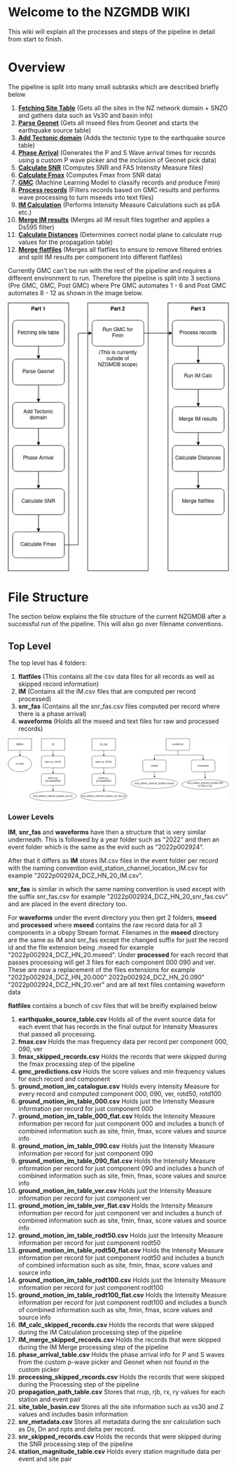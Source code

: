 # Welcome to the NZGMDB WIKI

This wiki will explain all the processes and steps of the pipeline in detail from start to finish.


# Overview
The pipeline is split into many small subtasks which are described briefly below
1. **[Fetching Site Table](https://github.com/ucgmsim/nzgmdb/wiki/Fetching-site-table)** (Gets all the sites in the NZ network domain + SNZO and gathers data such as Vs30 and basin info)
2. **[Parse Geonet](https://github.com/ucgmsim/nzgmdb/wiki/Parse-Geonet)** (Gets all mseed files from Geonet and starts the earthquake source table)
3. **[Add Tectonic domain](https://github.com/ucgmsim/nzgmdb/wiki/Add-Tectonic-domain)** (Adds the tectonic type to the earthquake source table)
4. **[Phase Arrival](https://github.com/ucgmsim/nzgmdb/wiki/Phase-Arrival)** (Generates the P and S Wave arrival times for records using a custom P wave picker and the inclusion of Geonet pick data)
5. **[Calculate SNR](https://github.com/ucgmsim/nzgmdb/wiki/Calculate-SNR)** (Computes SNR and FAS Intensity Measure files)
6. **[Calculate Fmax](https://github.com/ucgmsim/nzgmdb/wiki/Calculate-Fmax)** (Computes Fmax from SNR data)
7. **[GMC](https://github.com/ucgmsim/nzgmdb/wiki/GMC)** (Machine Learning Model to classify records and produce Fmin)
8. **[Process records](https://github.com/ucgmsim/nzgmdb/wiki/Process-Records)** (Filters records based on GMC results and performs wave processing to turn mseeds into text files)
9. **[IM Calculation](https://github.com/ucgmsim/nzgmdb/wiki/IM-Calculation)** (Performs Intensity Measure Calculations such as pSA etc.)
10. **[Merge IM results](https://github.com/ucgmsim/nzgmdb/wiki/Merge-IM-Results)** (Merges all IM result files together and applies a Ds595 filter)
11. **[Calculate Distances](https://github.com/ucgmsim/nzgmdb/wiki/Calculate-Distances)** (Determines correct nodal plane to calculate rrup values for the propagation table)
12. **[Merge flatfiles](https://github.com/ucgmsim/nzgmdb/wiki/Merge-Flatfiles)** (Merges all flatfiles to ensure to remove filtered entries and split IM results per component into different flatfiles)

Currently GMC can't be run with the rest of the pipeline and requires a different environment to run.
Therefore the pipeline is split into 3 sections (Pre GMC, GMC, Post GMC) where Pre GMC automates 1 - 6 and Post GMC automates 8 - 12 as shown in the image below.

![](images/pipeline.png)

# File Structure
The section below explains the file structure of the current NZGMDB after a successful run of the pipeline. This will also go over filename conventions.

## Top Level
The top level has 4 folders:
1. **flatfiles** (This contains all the csv data files for all records as well as skipped record information)
2. **IM** (Contains all the IM.csv files that are computed per record processed)
3. **snr_fas** (Contains all the snr_fas.csv files computed per record where there is a phase arrival)
4. **waveforms** (Holds all the mseed and text files for raw and processed records)

![](images/file_structure.png)

### Lower Levels
**IM**, **snr_fas** and **waveforms** have then a structure that is very similar underneath.
This is followed by a year folder such as "2022" and then an event folder which is the same as the evid such as "2022p002924".

After that it differs as **IM** stores IM.csv files in the event folder per record with the naming convention evid_station_channel_location_IM.csv for example "2022p002924_DCZ_HN_20_IM.csv".

**snr_fas** is similar in which the same naming convention is used except with the suffix snr_fas.csv for example "2022p002924_DCZ_HN_20_snr_fas.csv" and are placed in the event directory too.

For **waveforms** under the event directory you then get 2 folders, **mseed** and **processed** where **mseed** contains the raw record data for all 3 components in a obspy Stream format. Filenames in the **mseed** directory are the same as IM and snr_fas except the changed suffix for just the record id and the file extension being .mseed for example "2022p002924_DCZ_HN_20.mseed". Under **processed** for each record that passes processing will get 3 files for each component 000 090 and ver. These are now a replacement of the files extensions for example "2022p002924_DCZ_HN_20.000" 2022p002924_DCZ_HN_20.090" "2022p002924_DCZ_HN_20.ver" and are all text files containing waveform data

**flatfiles** contains a bunch of csv files that will be breifly explained below
1. **earthquake_source_table.csv** Holds all of the event source data for each event that has records in the final output for Intensity Measures that passed all processing.
2. **fmax.csv** Holds the max frequency data per record per component 000, 090, ver
3. **fmax_skipped_records.csv** Holds the records that were skipped during the fmax processing step of the pipeline
4. **gmc_predictions.csv** Holds the score values and min frequency values for each record and component
5. **ground_motion_im_catalogue.csv** Holds every Intensity Measure for every record and computed component 000, 090, ver, rotd50, rotd100
6. **ground_motion_im_table_000.csv** Holds just the Intensity Measure information per record for just component 000
7. **ground_motion_im_table_000_flat.csv** Holds the Intensity Measure information per record for just component 000 and includes a bunch of combined information such as site, fmin, fmax, score values and source info
7. **ground_motion_im_table_090.csv** Holds just the Intensity Measure information per record for just component 090
8. **ground_motion_im_table_090_flat.csv** Holds the Intensity Measure information per record for just component 090 and includes a bunch of combined information such as site, fmin, fmax, score values and source info
9. **ground_motion_im_table_ver.csv** Holds just the Intensity Measure information per record for just component ver
10. **ground_motion_im_table_ver_flat.csv** Holds the Intensity Measure information per record for just component ver and includes a bunch of combined information such as site, fmin, fmax, score values and source info
11. **ground_motion_im_table_rodt50.csv** Holds just the Intensity Measure information per record for just component rodt50
12. **ground_motion_im_table_rodt50_flat.csv** Holds the Intensity Measure information per record for just component rodt50 and includes a bunch of combined information such as site, fmin, fmax, score values and source info
13. **ground_motion_im_table_rodt100.csv** Holds just the Intensity Measure information per record for just component rodt100
14. **ground_motion_im_table_rodt100_flat.csv** Holds the Intensity Measure information per record for just component rodt100 and includes a bunch of combined information such as site, fmin, fmax, score values and source info
15. **IM_calc_skipped_records.csv** Holds the records that were skipped during the IM Calculation processing step of the pipeline
16. **IM_merge_skipped_records.csv** Holds the records that were skipped during the IM Merge processing step of the pipeline
17. **phase_arrival_table.csv** Holds the phase arrival info for P and S waves from the custom p-wave picker and Geonet when not found in the custom picker
18. **processing_skipped_records.csv** Holds the records that were skipped during the Processing step of the pipeline
19. **propagation_path_table.csv** Stores that rrup, rjb, rx, ry values for each station and event pair
20. **site_table_basin.csv** Stores all the site information such as vs30 and Z values and includes basin information
21. **snr_metadata.csv** Stores all metadata during the snr calculation such as Ds, Dn and npts and delta per record.
22. **snr_skipped_records.csv** Holds the records that were skipped during the SNR processing step of the pipeline
23. **station_magnitude_table.csv** Holds every station magnitude data per event and site pair
